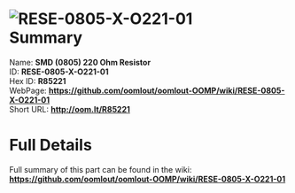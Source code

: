 
![RESE-0805-X-O221-01](https://github.com/oomlout/oomlout-OOMP/blob/master/parts/RESE-0805-X-O221-01/RESE-0805-X-O221-01_420.jpg)   
Summary
=================
  
Name: __SMD (0805) 220 Ohm Resistor__    
ID: __RESE-0805-X-O221-01__   
Hex ID: __R85221__   
WebPage: __https://github.com/oomlout/oomlout-OOMP/wiki/RESE-0805-X-O221-01__   
Short URL: __http://oom.lt/R85221__   

Full Details
==========================
Full summary of this part can be found in the wiki:   
__https://github.com/oomlout/oomlout-OOMP/wiki/RESE-0805-X-O221-01__    

